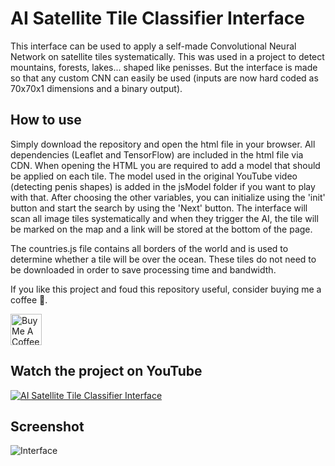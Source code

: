 # AI Satellite Tile Classifier Interface

This interface can be used to apply a self-made Convolutional Neural Network on satellite tiles systematically. This was used in a project to detect mountains, forests, lakes... shaped like penisses. But the interface is made so that any custom CNN can easily be used (inputs are now hard coded as 70x70x1 dimensions and a binary output).

## How to use

Simply download the repository and open the html file in your browser. All dependencies (Leaflet and TensorFlow) are included in the html file via CDN. When opening the HTML you are required to add a model that should be applied on each tile. The model used in the original YouTube video (detecting penis shapes) is added in the jsModel folder if you want to play with that. After choosing the other variables, you can initialize using the 'init' button and start the search by using the 'Next' button. The interface will scan all image tiles systematically and when they trigger the AI, the tile will be marked on the map and a link will be stored at the bottom of the page.

The countries.js file contains all borders of the world and is used to determine whether a tile will be over the ocean. These tiles do not need to be downloaded in order to save processing time and bandwidth.

If you like this project and foud this repository useful, consider buying me a coffee 💪.

<a href="https://www.buymeacoffee.com/programsam"  target="_blank"><img  src="https://cdn.buymeacoffee.com/buttons/v2/default-yellow.png"  alt="Buy Me A Coffee" height=50 ></a>

## Watch the project on YouTube

[![AI Satellite Tile Classifier Interface](https://user-images.githubusercontent.com/75586344/104844821-a0422d00-58d2-11eb-9261-7fa27dc937f3.png)](https://youtu.be/9-y7u1Xkpa0 "AI Satellite Tile Classifier Interface")

## Screenshot

![Interface](https://user-images.githubusercontent.com/75586344/104844863-d4b5e900-58d2-11eb-97b0-d070b40aa423.png)
